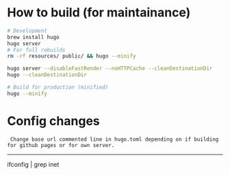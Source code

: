 # How to build (for maintainance)

```sh
# Development
brew install hugo
hugo server
# For full rebuilds
rm -rf resources/ public/ && hugo --minify

hugo server --disableFastRender --noHTTPCache --cleanDestinationDir
hugo --cleanDestinationDir

# Build for production (minified)
hugo --minify
```


# Config changes

```
 Change base url commented line in hugo.toml depending on if building for github pages or for own server.
```

---

ifconfig | grep inet